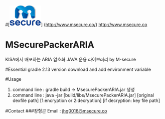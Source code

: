 
#[![MSecure](/MSecure.png)] (http://www.msecure.co/) <http://www.msecure.co>

# MSecurePackerARIA
KISA에서 배포하는 ARIA 암호화 JAVA 운용 라이브러리 by M-secure

#Essential
gradle 2.13 version download and add environment variable

#Usage
1. command line : gradle build -> MsecurePackerARIA.jar 생성
2. command line : java -jar [build/libs/MsecurePackerARIA.jar] [original dexfile path] [1:encryption or 2:decryption] [if decryption: key file path]


#Contact
###장형곤
Email : jhg0016@msecure.co
